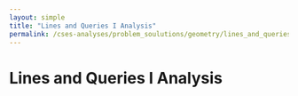 ```yaml
---
layout: simple
title: "Lines and Queries I Analysis"
permalink: /cses-analyses/problem_soulutions/geometry/lines_and_queries_i_analysis
---
```



# Lines and Queries I Analysis
